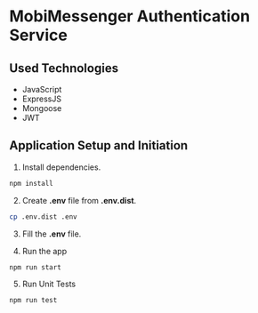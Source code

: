 # MobiMessenger Authentication Service

## Used Technologies

- JavaScript
- ExpressJS
- Mongoose
- JWT

## Application Setup and Initiation

1. Install dependencies.

```sh
npm install
```

2. Create **.env** file from **.env.dist**.

```sh
cp .env.dist .env
```

3. Fill the **.env** file.

4. Run the app

```sh
npm run start
```

5. Run Unit Tests

```sh
npm run test
```
